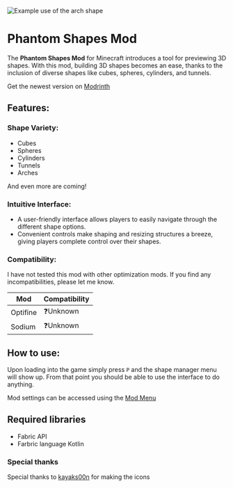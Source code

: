 ![Example use of the arch shape](https://cdn.modrinth.com/data/TLvlCunx/images/7b9255599d3f41dd747e69b3d77f945b676aba54.png)

# Phantom Shapes Mod

The **Phantom Shapes Mod** for Minecraft introduces a tool for previewing 3D shapes.
With this mod, building 3D shapes
becomes an ease, thanks to the inclusion of diverse shapes like cubes, spheres, cylinders, and tunnels.

Get the newest version on [Modrinth](https://modrinth.com/mod/phantomshapes)

## Features:

### Shape Variety:

- Cubes
- Spheres
- Cylinders
- Tunnels
- Arches

And even more are coming!

### Intuitive Interface:

- A user-friendly interface allows players to easily navigate through the different shape options.
- Convenient controls make shaping and resizing structures a breeze, giving players complete control over their shapes.

### Compatibility:

I have not tested this mod with other optimization mods. If you find any incompatibilities, please let me know.

| Mod      | Compatibility |
|----------|---------------|
| Optifine | ❓Unknown      |
| Sodium   | ❓Unknown      |

## How to use:

Upon loading into the game simply press `P` and the shape manager menu will show up. From that point you should be able
to use the interface to do anything.

Mod settings can be accessed using the [Mod Menu](https://modrinth.com/mod/modmenu)

## Required libraries

- Fabric API
- Farbric language Kotlin

### Special thanks

Special thanks to [kayaks00n](https://www.tumblr.com/kayaks00n) for making the icons
